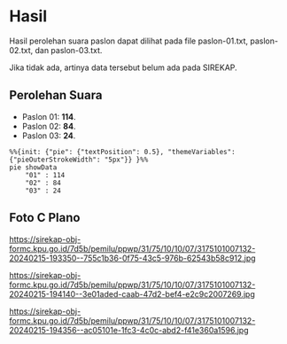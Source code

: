 # Hasil

Hasil perolehan suara paslon dapat dilihat pada file paslon-01.txt, paslon-02.txt, dan paslon-03.txt.

Jika tidak ada, artinya data tersebut belum ada pada SIREKAP.

## Perolehan Suara

 * Paslon 01: **114**.
 * Paslon 02: **84**.
 * Paslon 03: **24**.

```mermaid
%%{init: {"pie": {"textPosition": 0.5}, "themeVariables": {"pieOuterStrokeWidth": "5px"}} }%%
pie showData
    "01" : 114
    "02" : 84
    "03" : 24
```
## Foto C Plano

https://sirekap-obj-formc.kpu.go.id/7d5b/pemilu/ppwp/31/75/10/10/07/3175101007132-20240215-193350--755c1b36-0f75-43c5-976b-62543b58c912.jpg

https://sirekap-obj-formc.kpu.go.id/7d5b/pemilu/ppwp/31/75/10/10/07/3175101007132-20240215-194140--3e01aded-caab-47d2-bef4-e2c9c2007269.jpg

https://sirekap-obj-formc.kpu.go.id/7d5b/pemilu/ppwp/31/75/10/10/07/3175101007132-20240215-194356--ac05101e-1fc3-4c0c-abd2-f41e360a1596.jpg
